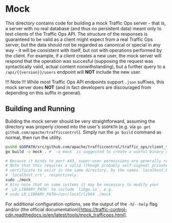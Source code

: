 <!--
Licensed to the Apache Software Foundation (ASF) under one
or more contributor license agreements.  See the NOTICE file
distributed with this work for additional information
regarding copyright ownership.  The ASF licenses this file
to you under the Apache License, Version 2.0 (the
"License"); you may not use this file except in compliance
with the License.  You may obtain a copy of the License at

  http://www.apache.org/licenses/LICENSE-2.0

Unless required by applicable law or agreed to in writing,
software distributed under the License is distributed on an
"AS IS" BASIS, WITHOUT WARRANTIES OR CONDITIONS OF ANY
KIND, either express or implied.  See the License for the
specific language governing permissions and limitations
under the License.
-->

# Mock
This directory contains code for building a mock Traffic Ops server - that is, a server with no real database (and thus no persistent data) meant only to test clients of the Traffic Ops API. The _structure_ of the responses is guaranteed to be valid as a client might expect from a real Traffic Ops server, but the data should not be regarded as canonical or special in any way - it will be consistent with itself, but not with operations performed by the client. For example, if a client creates a new user, the mock server will respond that the operation was succesful (supposing the request was syntactically valid, actual content nonwithstanding), but a further query to a `/api/{{version}}/users` endpoint will **NOT** include the new user.

!!! Note !!!
	While most Traffic Ops API endpoints support `.json` suffixes, this mock server does **NOT** (and in fact developers are discouraged from depending on this suffix in general).

## Building and Running
Building the mock server should be very straightforward, assuming the directory was properly cloned into the user's `$GOPATH` (e.g. via `go get github.com/apache/trafficcontrol`). Simply run the `go build` command as normal, then run the utility.

```bash
pushd $GOPATH/src/github.com/apache/trafficcontrol/traffic_ops/client_tests/
go build -o mock . # `-o mock` is suggested to create a useful binary name

# Because it binds to port 443, super-user permissions are generally required
# Note that this requires a valid (though probably self-signed) private key and
# certificate to exist in the same directory, by the names `localhost.key` and
# `localhost.crt`, respectively.
sudo ./mock
# Also note that on some systems it may be necessary to modify your
# `LD_LIBRARY_PATH` to include `libgo.so`, e.g.
# sudo LD_LIBRARY_PATH=/usr/local/lib64 ./mock
```

For additional configuration options, see the output of the `-h`/`--help` flag and/or (the official documentation)[https://traffic-control-cdn.readthedocs.io/en/latest/tools/mock_trafficops.html].

